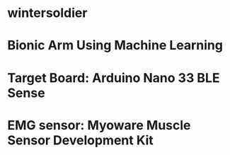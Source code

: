 # wintersoldier
#
# Bionic Arm Using Machine Learning
#
# Target Board: Arduino Nano 33 BLE Sense
# EMG sensor: Myoware Muscle Sensor Development Kit
